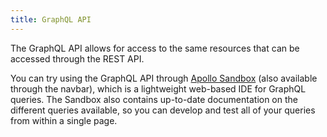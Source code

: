 ```yaml
---
title: GraphQL API
---
```


The GraphQL API allows for access to the same resources that can be accessed through the REST API.

You can try using the GraphQL API through [Apollo Sandbox](/sandbox) (also available through the navbar), which is a lightweight web-based IDE for GraphQL queries. The Sandbox also contains up-to-date documentation on the different queries available, so you can develop and test all of your queries from within a single page.
